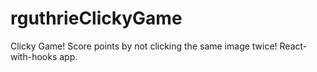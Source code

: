 # rguthrieClickyGame
Clicky Game!  Score points by not clicking the same image twice! React-with-hooks app.
